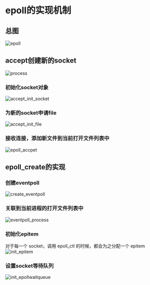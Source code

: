 # epoll的实现机制
## 总图
![epoll](https://cdn.jsdelivr.net/gh/mo-xiaoxiu/imagefrommyblog@main/data/epoll.drawio.png)
<br>

## accept创建新的socket
![process](https://cdn.jsdelivr.net/gh/mo-xiaoxiu/imagefrommyblog@main/data/epoll_accept.drawio.png)
<br>

### 初始化socket对象
![accept_init_socket](https://cdn.jsdelivr.net/gh/mo-xiaoxiu/imagefrommyblog@main/data/epoll_accep_1.drawio.png)
<br>

### 为新的socket申请file
![accept_init_file](https://cdn.jsdelivr.net/gh/mo-xiaoxiu/imagefrommyblog@main/data/epoll_aceept_2.drawio.png)
<br>

### 接收连接，添加新文件到当前打开文件列表中
![epoll_accpet](https://cdn.jsdelivr.net/gh/mo-xiaoxiu/imagefrommyblog@main/data/epoll_accept_3.drawio.png)
<br>

## epoll_create的实现
### 创建eventpoll
![create_eventpoll](https://cdn.jsdelivr.net/gh/mo-xiaoxiu/imagefrommyblog@main/data/epoll_ceventpoll.drawio.png)
<br>

### 关联到当前进程的打开文件列表中
![eventpoll_process](https://cdn.jsdelivr.net/gh/mo-xiaoxiu/imagefrommyblog@main/data/epoll_eventpoll_process.drawio.png)
<br>

### 初始化epitem
对于每一个 socket，调用 epoll_ctl 的时候，都会为之分配一个 epitem<br>
![init_epitem](https://cdn.jsdelivr.net/gh/mo-xiaoxiu/imagefrommyblog@main/data/epoll_initepitem_modifiy_1.drawio.png)
<br>

### 设置socket等待队列
![init_epollwaitqueue](https://cdn.jsdelivr.net/gh/mo-xiaoxiu/imagefrommyblog@main/data/epoll_socket_waitqueue.drawio.png)
<br>


